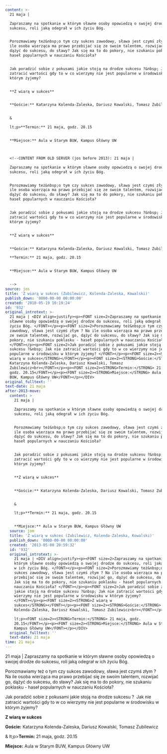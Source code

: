 ```yaml
---
content: >-
  21 maja | 

  Zapraszamy na spotkanie w którym sławne osoby opowiedzą o swojej drodze do
  sukcesu, roli jaką odegrał w ich życiu Bóg. 


  Porozmawiamy też&nbsp;o tym czy sukces zawodowy, sława jest czymś złym ? Na
  ile osoba wierząca ma prawo przebijać się ze swoim talentem, rozwijać go,
  dążyć do sukcesu, do sławy? Jak się ma to do pokory, nie szukaniu poklasku -
  haseł popularnych w nauczaniu Kościoła? 


  Jak poradzić sobie z pokusami jakie stoją na drodze sukcesu ?&nbsp; Jak nie
  zatracić wartości gdy to w co wierzymy nie jest popularne w środowisku w
  którym żyjemy? 


  **Z wiarą w sukces**


  **Goście:** Katarzyna Kolenda-Zaleska, Dariusz Kowalski, Tomasz Zubilewicz


  &

  lt;p>**Termin:** 21 maja, godz. 20.15


  **Miejsce:** Aula w Starym BUW, Kampus Główny UW



  <!--CONTENT FROM OLD SERVER (jos before 2013): 21 maja | 

  Zapraszamy na spotkanie w którym sławne osoby opowiedzą o swojej drodze do
  sukcesu, roli jaką odegrał w ich życiu Bóg. 


  Porozmawiamy też&nbsp;o tym czy sukces zawodowy, sława jest czymś złym ? Na
  ile osoba wierząca ma prawo przebijać się ze swoim talentem, rozwijać go,
  dążyć do sukcesu, do sławy? Jak się ma to do pokory, nie szukaniu poklasku -
  haseł popularnych w nauczaniu Kościoła? 


  Jak poradzić sobie z pokusami jakie stoją na drodze sukcesu ?&nbsp; Jak nie
  zatracić wartości gdy to w co wierzymy nie jest popularne w środowisku w
  którym żyjemy? 


  **Z wiarą w sukces**


  **Goście:** Katarzyna Kolenda-Zaleska, Dariusz Kowalski, Tomasz Zubilewicz

  **Termin:** 21 maja, godz. 20.15


  **Miejsce:** Aula w Starym BUW, Kampus Główny UW


  -->
source: jos
title: 'Z wiarą w sukces (Zubilewicz, Kolenda-Zaleska, Kowalski)'
publish_down: '0000-00-00 00:00:00'
created: '2010-05-19 10:19:24'
id: '932'
original_introtext: >-
  21 maja | <DIV align=justify><p><FONT size=2>Zapraszamy na spotkanie w którym
  sławne osoby opowiedzą o swojej drodze do sukcesu, roli jaką odegrał w ich
  życiu Bóg. </FONT></p><p><FONT size=2>Porozmawiamy też&nbsp;o tym czy sukces
  zawodowy, sława jest czymś złym ? Na ile osoba wierząca ma prawo przebijać się
  ze swoim talentem, rozwijać go, dążyć do sukcesu, do sławy? Jak się ma to do
  pokory, nie szukaniu poklasku - haseł popularnych w nauczaniu Kościoła?
  </FONT></p><p><FONT size=2>Jak poradzić sobie z pokusami jakie stoją na drodze
  sukcesu ?&nbsp; Jak nie zatracić wartości gdy to w co wierzymy nie jest
  popularne w środowisku w którym żyjemy? </FONT></p><p><FONT size=2><STRONG>Z
  wiarą w sukces</STRONG></FONT></p><p><FONT size=2><STRONG>Goście:</STRONG>
  Katarzyna Kolenda-Zaleska, Dariusz Kowalski, Tomasz
  Zubilewicz<br></FONT></p><p><FONT size=2><STRONG>Termin:</STRONG> 21 maja,
  godz. 20.15</FONT></p><p><FONT size=2><STRONG>Miejsce:</STRONG> Aula w Starym
  BUW, Kampus Główny UW</FONT></p></DIV>
original_fulltext: ''
text-date: 21 maja
after-2013-move:
  content: >
    21 maja | 

    Zapraszamy na spotkanie w którym sławne osoby opowiedzą o swojej drodze do
    sukcesu, roli jaką odegrał w ich życiu Bóg. 


    Porozmawiamy też&nbsp;o tym czy sukces zawodowy, sława jest czymś złym ? Na
    ile osoba wierząca ma prawo przebijać się ze swoim talentem, rozwijać go,
    dążyć do sukcesu, do sławy? Jak się ma to do pokory, nie szukaniu poklasku -
    haseł popularnych w nauczaniu Kościoła? 


    Jak poradzić sobie z pokusami jakie stoją na drodze sukcesu ?&nbsp; Jak nie
    zatracić wartości gdy to w co wierzymy nie jest popularne w środowisku w
    którym żyjemy? 


    **Z wiarą w sukces**


    **Goście:** Katarzyna Kolenda-Zaleska, Dariusz Kowalski, Tomasz Zubilewicz


    &

    lt;p>**Termin:** 21 maja, godz. 20.15


    **Miejsce:** Aula w Starym BUW, Kampus Główny UW
  source: jom
  title: 'Z wiarą w sukces (Zubilewicz, Kolenda-Zaleska, Kowalski)'
  publish_down: '0000-00-00 00:00:00'
  created: '2013-05-08 20:59:32'
  id: '932'
  original_introtext: >-
    21 maja | <DIV align=justify><p><FONT size=2>Zapraszamy na spotkanie w
    którym sławne osoby opowiedzą o swojej drodze do sukcesu, roli jaką odegrał
    w ich życiu Bóg. </FONT></p><p><FONT size=2>Porozmawiamy też&nbsp;o tym czy
    sukces zawodowy, sława jest czymś złym ? Na ile osoba wierząca ma prawo
    przebijać się ze swoim talentem, rozwijać go, dążyć do sukcesu, do sławy?
    Jak się ma to do pokory, nie szukaniu poklasku - haseł popularnych w
    nauczaniu Kościoła? </FONT></p><p><FONT size=2>Jak poradzić sobie z pokusami
    jakie stoją na drodze sukcesu ?&nbsp; Jak nie zatracić wartości gdy to w co
    wierzymy nie jest popularne w środowisku w którym żyjemy?
    </FONT></p><p><FONT size=2><STRONG>Z wiarą w
    sukces</STRONG></FONT></p><p><FONT size=2><STRONG>Goście:</STRONG> Katarzyna
    Kolenda-Zaleska, Dariusz Kowalski, Tomasz Zubilewicz<br></FONT></p>&

    lt;p><FONT size=2><STRONG>Termin:</STRONG> 21 maja, godz.
    20.15</FONT></p><p><FONT size=2><STRONG>Miejsce:</STRONG> Aula w Starym BUW,
    Kampus Główny UW</FONT></p></DIV>
  original_fulltext: ''
  text-date: 21 maja
time: 21 maja
---
```

21 maja | 
Zapraszamy na spotkanie w którym sławne osoby opowiedzą o swojej drodze do sukcesu, roli jaką odegrał w ich życiu Bóg. 

Porozmawiamy też&nbsp;o tym czy sukces zawodowy, sława jest czymś złym ? Na ile osoba wierząca ma prawo przebijać się ze swoim talentem, rozwijać go, dążyć do sukcesu, do sławy? Jak się ma to do pokory, nie szukaniu poklasku - haseł popularnych w nauczaniu Kościoła? 

Jak poradzić sobie z pokusami jakie stoją na drodze sukcesu ?&nbsp; Jak nie zatracić wartości gdy to w co wierzymy nie jest popularne w środowisku w którym żyjemy? 

**Z wiarą w sukces**

**Goście:** Katarzyna Kolenda-Zaleska, Dariusz Kowalski, Tomasz Zubilewicz

&
lt;p>**Termin:** 21 maja, godz. 20.15

**Miejsce:** Aula w Starym BUW, Kampus Główny UW


<!--CONTENT FROM OLD SERVER (jos before 2013): 21 maja | 
Zapraszamy na spotkanie w którym sławne osoby opowiedzą o swojej drodze do sukcesu, roli jaką odegrał w ich życiu Bóg. 

Porozmawiamy też&nbsp;o tym czy sukces zawodowy, sława jest czymś złym ? Na ile osoba wierząca ma prawo przebijać się ze swoim talentem, rozwijać go, dążyć do sukcesu, do sławy? Jak się ma to do pokory, nie szukaniu poklasku - haseł popularnych w nauczaniu Kościoła? 

Jak poradzić sobie z pokusami jakie stoją na drodze sukcesu ?&nbsp; Jak nie zatracić wartości gdy to w co wierzymy nie jest popularne w środowisku w którym żyjemy? 

**Z wiarą w sukces**

**Goście:** Katarzyna Kolenda-Zaleska, Dariusz Kowalski, Tomasz Zubilewicz
**Termin:** 21 maja, godz. 20.15

**Miejsce:** Aula w Starym BUW, Kampus Główny UW

-->

<!--{{json:{"created_date":"2010-05-19 10:19:24","publish_down":"0000-00-00 00:00:00","id":"932"}}}-->